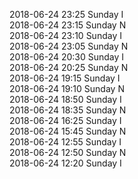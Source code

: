 2018-06-24 23:25 Sunday  I  
2018-06-24 23:15 Sunday  N  
2018-06-24 23:10 Sunday  I  
2018-06-24 23:05 Sunday  N  
2018-06-24 20:30 Sunday  I  
2018-06-24 20:25 Sunday  N  
2018-06-24 19:15 Sunday  I  
2018-06-24 19:10 Sunday  N  
2018-06-24 18:50 Sunday  I  
2018-06-24 18:35 Sunday  N  
2018-06-24 16:25 Sunday  I  
2018-06-24 15:45 Sunday  N  
2018-06-24 12:55 Sunday  I  
2018-06-24 12:50 Sunday  N  
2018-06-24 12:20 Sunday  I  
